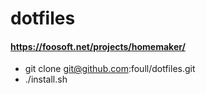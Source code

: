 # dotfiles

#### https://foosoft.net/projects/homemaker/

* git clone git@github.com:foull/dotfiles.git
* ./install.sh 